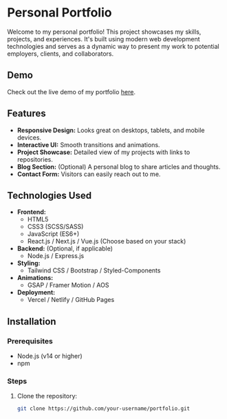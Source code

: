 # Personal Portfolio

Welcome to my personal portfolio! This project showcases my skills, projects, and experiences. It's built using modern web development technologies and serves as a dynamic way to present my work to potential employers, clients, and collaborators.

## Demo

Check out the live demo of my portfolio [here](https://personal-portfolio-7jpe.onrender.com/).

## Features

- **Responsive Design:** Looks great on desktops, tablets, and mobile devices.
- **Interactive UI:** Smooth transitions and animations.
- **Project Showcase:** Detailed view of my projects with links to repositories.
- **Blog Section:** (Optional) A personal blog to share articles and thoughts.
- **Contact Form:** Visitors can easily reach out to me.

## Technologies Used

- **Frontend:**
  - HTML5
  - CSS3 (SCSS/SASS)
  - JavaScript (ES6+)
  - React.js / Next.js / Vue.js (Choose based on your stack)
- **Backend:** (Optional, if applicable)
  - Node.js / Express.js
- **Styling:**
  - Tailwind CSS / Bootstrap / Styled-Components
- **Animations:**
  - GSAP / Framer Motion / AOS
- **Deployment:**
  - Vercel / Netlify / GitHub Pages

## Installation

### Prerequisites

- Node.js (v14 or higher)
- npm 

### Steps

1. Clone the repository:

   ```bash
   git clone https://github.com/your-username/portfolio.git
